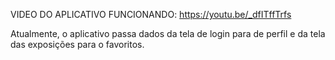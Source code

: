 VIDEO DO APLICATIVO FUNCIONANDO: https://youtu.be/_dfITffTrfs

Atualmente, o aplicativo passa dados da tela de login para de perfil e da tela das exposições para o favoritos.
